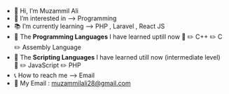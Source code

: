 - 👋 Hi, I’m Muzammil Ali
- 👀 I’m interested in --> Programming
- :books: I’m currently learning --> PHP , Laravel , React JS
- :pencil: The <b>Programming Languages</b> I have learned uptill now :pencil:  :pencil2: C++  :pencil2: C  :pencil2: Assembly Language
- :pencil: The <b>Scripting Languages</b> I have learned utill now (intermediate level) :pencil: :pencil2: JavaScript :pencil2: PHP
- :telephone_receiver: How to reach me --> Email
- :email: My Email : muzammilali28@gmail.com

<!---
muzammilali28/muzammilali28 is a ✨ special ✨ repository because its `README.md` (this file) appears on your GitHub profile.
You can click the Preview link to take a look at your changes.
--->

